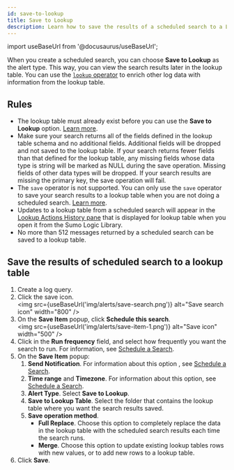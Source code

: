 ```yaml
---
id: save-to-lookup
title: Save to Lookup
description: Learn how to save the results of a scheduled search to a Lookup Table.
---
```


import useBaseUrl from '@docusaurus/useBaseUrl';

When you create a scheduled search, you can choose **Save to Lookup** as the alert type. This way, you can view the search results later in the lookup table. You can use the [`lookup` operator](/docs/search/search-query-language/search-operators/lookup) to enrich other log data with information from the lookup table.

## Rules

* The lookup table must already exist before you can use the **Save to Lookup** option. [Learn more](/docs/search/lookup-tables/create-lookup-table).
* Make sure your search returns all of the fields defined in the lookup table schema and no additional fields. Additional fields will be dropped and not saved to the lookup table. If your search returns fewer fields than that defined for the lookup table, any missing fields whose data type is string will be marked as NULL during the save operation. Missing fields of other data types will be dropped. If your search results are missing the primary key, the save operation will fail. 
* The `save` operator is not supported. You can only use the `save` operator to save your search results to a lookup table when you are not doing a scheduled search. [Learn more](/docs/search/search-query-language/search-operators/save).
* Updates to a lookup table from a scheduled search will appear in the [Lookup Actions History pane](/docs/search/lookup-tables/manage-update-lookup-tables/#view-lookup-table-update-status) that is displayed for lookup table when you open it from the Sumo Logic Library.
* No more than 512 messages returned by a scheduled search can be saved to a lookup table.

## Save the results of scheduled search to a lookup table

1. Create a log query.
1. Click the save icon.<br/><img src={useBaseUrl('img/alerts/save-search.png')} alt="Save search icon" width="800" />
1. On the **Save Item** popup, click **Schedule this search**. <br/><img src={useBaseUrl('img/alerts/save-item-1.png')} alt="Save icon" width="500" />
1. Click in the **Run frequency** field, and select how frequently you want the search to run. For information, see [Schedule a Search](/docs/alerts/scheduled-searches/schedule-search). 
1. On the **Save Item** popup:
   1. **Send Notification**. For information about this option , see [Schedule a Search](/docs/alerts/scheduled-searches/schedule-search).
   1. **Time range** and **Timezone**. For information about this option, see [Schedule a Search](/docs/alerts/scheduled-searches/schedule-search).
   1. **Alert Type**. Select **Save to Lookup**.
   1. **Save to Lookup Table**. Select the folder that contains the lookup table where you want the search results saved.
   1. **Save operation method**. 
      * **Full Replace**. Choose this option to completely replace the data in the lookup table with the scheduled search results each time the search runs.
      * **Merge**. Choose this option to update existing lookup tables rows with new values, or to add new rows to a lookup table. 
1. Click **Save**.

